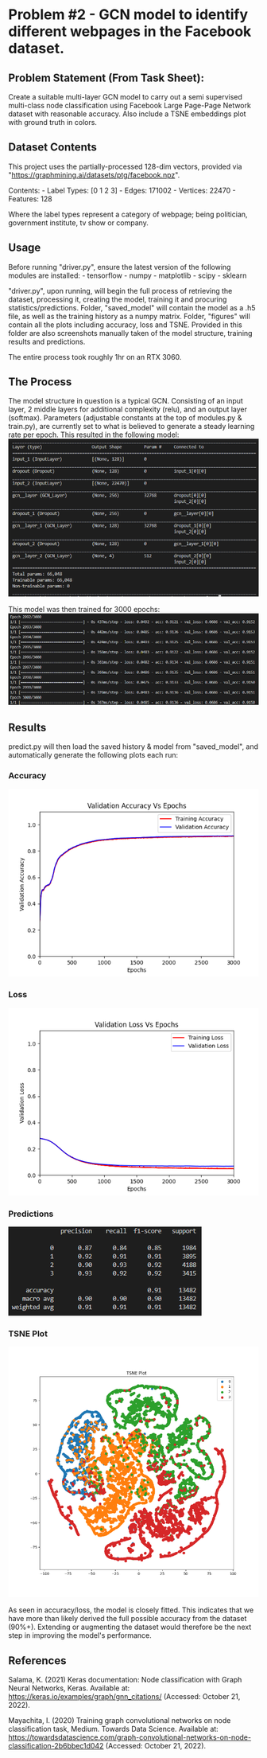 # Problem #2 - GCN model to identify different webpages in the Facebook dataset.

## Problem Statement (From Task Sheet):
Create a suitable multi-layer GCN model to carry out a semi supervised multi-class node classification using Facebook Large Page-Page Network dataset with reasonable accuracy. Also include a TSNE embeddings plot with ground truth in colors.

## Dataset Contents
This project uses the partially-processed 128-dim vectors, provided via "https://graphmining.ai/datasets/ptg/facebook.npz".

Contents:
    - Label Types:    [0 1 2 3]
    - Edges:          171002
    - Vertices:       22470
    - Features:       128

Where the label types represent a category of webpage; being politician, government institute, tv show or company.

## Usage
Before running "driver.py", ensure the latest version of the following modules are installed:
    - tensorflow
    - numpy
    - matplotlib
    - scipy
    - sklearn

"driver.py", upon running, will begin the full process of retrieving the dataset, processing it, creating the model, training it and procuring statistics/predictions.
Folder, "saved_model" will contain the model as a .h5 file, as well as the training history as a numpy matrix.
Folder, "figures" will contain all the plots including accuracy, loss and TSNE. Provided in this folder are also screenshots manually taken of the model structure, training results and predictions.

The entire process took roughly 1hr on an RTX 3060.

## The Process
The model structure in question is a typical GCN. Consisting of an input layer, 2 middle layers for additional complexity (relu), and an output layer (softmax).
Parameters (adjustable constants at the top of modules.py & train.py), are currently set to what is believed to generate a steady learning rate per epoch.
This resulted in the following model:
![Model](./figures/model.png)

This model was then trained for 3000 epochs:
![Training](./figures/training.png)

## Results
predict.py will then load the saved history & model from "saved_model", and automatically generate the following plots each run:

### Accuracy
![Accuracy](./figures/acc.png)

### Loss
![Loss](./figures/loss.png)

### Predictions
![Predictions](./figures/predictions.png)

### TSNE Plot
![TSNE](./figures/TSNE.png)

As seen in accuracy/loss, the model is closely fitted. This indicates that we have more than likely derived the full possible accuracy from the dataset (90%+). Extending or augmenting the dataset would therefore be the next step in improving the model's performance.

## References
Salama, K. (2021) Keras documentation: Node classification with Graph Neural Networks, Keras. Available at: https://keras.io/examples/graph/gnn_citations/ (Accessed: October 21, 2022). 

Mayachita, I. (2020) Training graph convolutional networks on node classification task, Medium. Towards Data Science. Available at: https://towardsdatascience.com/graph-convolutional-networks-on-node-classification-2b6bbec1d042 (Accessed: October 21, 2022). 